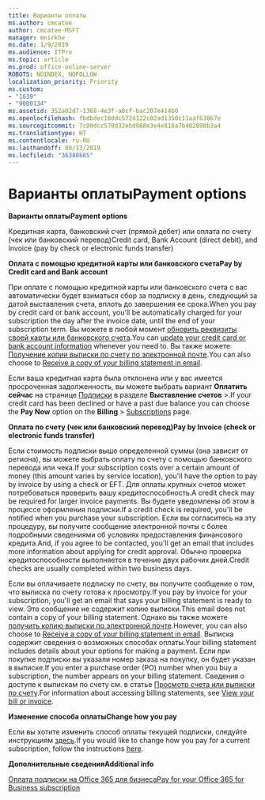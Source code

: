```yaml
---
title: Варианты оплаты
ms.author: cmcatee
author: cmcatee-MSFT
manager: mnirkhe
ms.date: 1/9/2019
ms.audience: ITPro
ms.topic: article
ms.prod: office-online-server
ROBOTS: NOINDEX, NOFOLLOW
localization_priority: Priority
ms.custom:
- "1639"
- "9000134"
ms.assetid: 352a02d7-1368-4e3f-a8cf-bac207e414b0
ms.openlocfilehash: fbdbdec10ddc5724122c02ad1350c11aaf63867e
ms.sourcegitcommit: 7c90dcc570d32ebd968e3e4e816a7b482890b3a4
ms.translationtype: HT
ms.contentlocale: ru-RU
ms.lasthandoff: 08/13/2019
ms.locfileid: "36388685"
---
```

# <a name="payment-options"></a><span data-ttu-id="90376-102">Варианты оплаты</span><span class="sxs-lookup"><span data-stu-id="90376-102">Payment options</span></span>

<span data-ttu-id="90376-103">**Варианты оплаты**</span><span class="sxs-lookup"><span data-stu-id="90376-103">**Payment options**</span></span>
  
<span data-ttu-id="90376-104">Кредитная карта, банковский счет (прямой дебет) или оплата по счету (чек или банковский перевод)</span><span class="sxs-lookup"><span data-stu-id="90376-104">Credit card, Bank Account (direct debit), and Invoice (pay by check or electronic funds transfer)</span></span>
  
<span data-ttu-id="90376-105">**Оплата с помощью кредитной карты или банковского счета**</span><span class="sxs-lookup"><span data-stu-id="90376-105">**Pay by Credit card and Bank account**</span></span>
  
<span data-ttu-id="90376-106">При оплате с помощью кредитной карты или банковского счета с вас автоматически будет взиматься сбор за подписку в день, следующий за датой выставления счета, вплоть до завершения ее срока.</span><span class="sxs-lookup"><span data-stu-id="90376-106">When you pay by credit card or bank account, you'll be automatically charged for your subscription the day after the invoice date, until the end of your subscription term.</span></span> <span data-ttu-id="90376-107">Вы можете в любой момент [обновить реквизиты своей карты или банковского счета](https://docs.microsoft.com/office365/admin/subscriptions-and-billing/add-update-or-remove-credit-card-or-bank-account).</span><span class="sxs-lookup"><span data-stu-id="90376-107">You can [update your credit card or bank account information](https://docs.microsoft.com/office365/admin/subscriptions-and-billing/add-update-or-remove-credit-card-or-bank-account) whenever you need to.</span></span> <span data-ttu-id="90376-108">Вы также можете [Получение копии выписки по счету по электронной почте](https://docs.microsoft.com/office365/admin/subscriptions-and-billing/pay-for-your-subscription#receive-a-copy-of-your-billing-statement-in-email).</span><span class="sxs-lookup"><span data-stu-id="90376-108">You can also choose to [Receive a copy of your billing statement in email](https://docs.microsoft.com/office365/admin/subscriptions-and-billing/pay-for-your-subscription#receive-a-copy-of-your-billing-statement-in-email).</span></span>
  
<span data-ttu-id="90376-109">Если ваша кредитная карта была отклонена или у вас имеется просроченная задолженность, вы можете выбрать вариант **Оплатить сейчас** на странице [Подписки](https://portal.office.com/adminportal/home#/subscriptions) в разделе **Выставление счетов** \>.</span><span class="sxs-lookup"><span data-stu-id="90376-109">If your credit card has been declined or have a past due balance you can choose the **Pay Now** option on the **Billing** \> [Subscriptions](https://portal.office.com/adminportal/home#/subscriptions) page.</span></span>
  
<span data-ttu-id="90376-110">**Оплата по счету (чек или банковский перевод)**</span><span class="sxs-lookup"><span data-stu-id="90376-110">**Pay by Invoice (check or electronic funds transfer)**</span></span>
  
<span data-ttu-id="90376-111">Если стоимость подписки выше определенной суммы (она зависит от региона), вы можете выбрать оплату по счету с помощью банковского перевода или чека.</span><span class="sxs-lookup"><span data-stu-id="90376-111">If your subscription costs over a certain amount of money (this amount varies by service location), you'll have the option to pay by invoice by using a check or EFT.</span></span> <span data-ttu-id="90376-112">Для оплаты крупных счетов может потребоваться проверить вашу кредитоспособность.</span><span class="sxs-lookup"><span data-stu-id="90376-112">A credit check may be required for larger invoice payments.</span></span> <span data-ttu-id="90376-113">Вы будете уведомлены об этом в процессе оформления подписки.</span><span class="sxs-lookup"><span data-stu-id="90376-113">If a credit check is required, you'll be notified when you purchase your subscription.</span></span> <span data-ttu-id="90376-114">Если вы согласитесь на эту процедуру, вы получите сообщение электронной почты с более подробными сведениями об условиях предоставления финансового кредита.</span><span class="sxs-lookup"><span data-stu-id="90376-114">And, if you agree to be contacted, you'll get an email that includes more information about applying for credit approval.</span></span> <span data-ttu-id="90376-115">Обычно проверка кредитоспособности выполняется в течение двух рабочих дней.</span><span class="sxs-lookup"><span data-stu-id="90376-115">Credit checks are usually completed within two business days.</span></span>
  
<span data-ttu-id="90376-116">Если вы оплачиваете подписку по счету, вы получите сообщение о том, что выписка по счету готова к просмотру.</span><span class="sxs-lookup"><span data-stu-id="90376-116">If you pay by invoice for your subscription, you'll get an email that says your billing statement is ready to view.</span></span> <span data-ttu-id="90376-117">Это сообщение не содержит копию выписки.</span><span class="sxs-lookup"><span data-stu-id="90376-117">This email does not contain a copy of your billing statement.</span></span> <span data-ttu-id="90376-118">Однако вы также можете [получить копию выписки по электронной почте](https://docs.microsoft.com/office365/admin/subscriptions-and-billing/pay-for-your-subscription#receive-a-copy-of-your-billing-statement-in-email).</span><span class="sxs-lookup"><span data-stu-id="90376-118">However, you can also choose to [Receive a copy of your billing statement in email](https://docs.microsoft.com/office365/admin/subscriptions-and-billing/pay-for-your-subscription#receive-a-copy-of-your-billing-statement-in-email).</span></span> <span data-ttu-id="90376-119">Выписка содержит сведения о возможных способах оплаты.</span><span class="sxs-lookup"><span data-stu-id="90376-119">Your billing statement includes details about your options for making a payment.</span></span> <span data-ttu-id="90376-120">Если при покупке подписки вы указали номер заказа на покупку, он будет указан в выписке.</span><span class="sxs-lookup"><span data-stu-id="90376-120">If you enter a purchase order (PO) number when you buy a subscription, the number appears on your billing statement.</span></span> <span data-ttu-id="90376-121">Сведения о доступе к выпискам по счету см. в статье [Просмотр счета или выписки по счету](https://docs.microsoft.com/office365/admin/subscriptions-and-billing/view-your-bill-or-invoice).</span><span class="sxs-lookup"><span data-stu-id="90376-121">For information about accessing billing statements, see [View your bill or invoice](https://docs.microsoft.com/office365/admin/subscriptions-and-billing/view-your-bill-or-invoice).</span></span>
  
<span data-ttu-id="90376-122">**Изменение способа оплаты**</span><span class="sxs-lookup"><span data-stu-id="90376-122">**Change how you pay**</span></span>
  
<span data-ttu-id="90376-123">Если вы хотите изменить способ оплаты текущей подписки, следуйте инструкциям [здесь](https://docs.microsoft.com/office365/admin/subscriptions-and-billing/change-payment-method).</span><span class="sxs-lookup"><span data-stu-id="90376-123">If you would like to change how you pay for a current subscription, follow the instructions [here](https://docs.microsoft.com/office365/admin/subscriptions-and-billing/change-payment-method).</span></span>
  
<span data-ttu-id="90376-124">**Дополнительные сведения**</span><span class="sxs-lookup"><span data-stu-id="90376-124">**Additional info**</span></span>
  
[<span data-ttu-id="90376-125">Оплата подписки на Office 365 для бизнеса</span><span class="sxs-lookup"><span data-stu-id="90376-125">Pay for your Office 365 for Business subscription</span></span>](https://docs.microsoft.com/office365/admin/subscriptions-and-billing/pay-for-your-subscription)